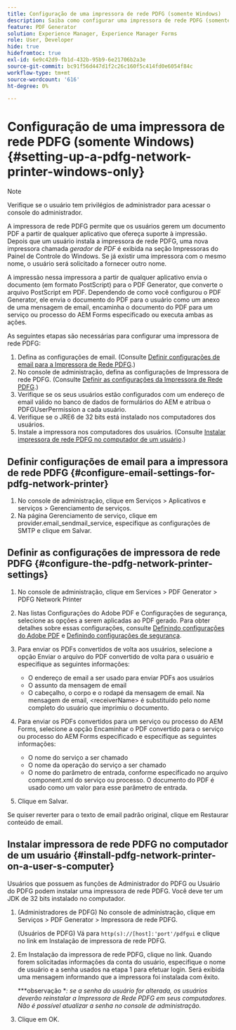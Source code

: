 ```yaml
---
title: Configuração de uma impressora de rede PDFG (somente Windows)
description: Saiba como configurar uma impressora de rede PDFG (somente Windows )
feature: PDF Generator
solution: Experience Manager, Experience Manager Forms
role: User, Developer
hide: true
hidefromtoc: true
exl-id: 6e9c42d9-fb1d-432b-95b9-6e21706b2a3e
source-git-commit: bc91f56d447d1f2c26c160f5c414fd0e6054f84c
workflow-type: tm+mt
source-wordcount: '616'
ht-degree: 0%

---
```


# Configuração de uma impressora de rede PDFG (somente Windows) {#setting-up-a-pdfg-network-printer-windows-only}

>[!NOTE]
> 
> Verifique se o usuário tem privilégios de administrador para acessar o console do administrador.

A impressora de rede PDFG permite que os usuários gerem um documento PDF a partir de qualquer aplicativo que ofereça suporte à impressão. Depois que um usuário instala a impressora de rede PDFG, uma nova impressora chamada *gerador de PDF* é exibida na seção Impressoras do Painel de Controle do Windows. Se já existir uma impressora com o mesmo nome, o usuário será solicitado a fornecer outro nome.

A impressão nessa impressora a partir de qualquer aplicativo envia o documento (em formato PostScript) para o PDF Generator, que converte o arquivo PostScript em PDF. Dependendo de como você configurou o PDF Generator, ele envia o documento do PDF para o usuário como um anexo de uma mensagem de email, encaminha o documento do PDF para um serviço ou processo do AEM Forms especificado ou executa ambas as ações.

As seguintes etapas são necessárias para configurar uma impressora de rede PDFG:

1. Defina as configurações de email. (Consulte [Definir configurações de email para a Impressora de Rede PDFG](setting-pdfg-network-printer-windows.md#configure-email-settings-for-pdfg-network-printer).)
1. No console de administração, defina as configurações de Impressora de rede PDFG. (Consulte [Definir as configurações da Impressora de Rede PDFG](setting-pdfg-network-printer-windows.md#configure-the-pdfg-network-printer-settings).)
1. Verifique se os seus usuários estão configurados com um endereço de email válido no banco de dados de formulários do AEM e atribua o PDFGUserPermission a cada usuário. <!-- Fix broken link See Setting up and organizing users -->
1. Verifique se o JRE6 de 32 bits está instalado nos computadores dos usuários.
1. Instale a impressora nos computadores dos usuários. (Consulte [Instalar impressora de rede PDFG no computador de um usuário](setting-pdfg-network-printer-windows.md#install-pdfg-network-printer-on-a-user-s-computer).)

## Definir configurações de email para a impressora de rede PDFG {#configure-email-settings-for-pdfg-network-printer}

1. No console de administração, clique em Serviços > Aplicativos e serviços > Gerenciamento de serviços.
1. Na página Gerenciamento de serviço, clique em provider.email_sendmail_service, especifique as configurações de SMTP e clique em Salvar.

## Definir as configurações de impressora de rede PDFG {#configure-the-pdfg-network-printer-settings}

1. No console de administração, clique em Services > PDF Generator > PDFG Network Printer
1. Nas listas Configurações do Adobe PDF e Configurações de segurança, selecione as opções a serem aplicadas ao PDF gerado. Para obter detalhes sobre essas configurações, consulte [Definindo configurações do Adobe PDF](/help/forms/using/admin-help/configuring-pdf-settings.md#configuring-adobe-pdf-settings) e [Definindo configurações de segurança](/help/forms/using/admin-help/configuring-security-settings.md#configuring-security-settings).
1. Para enviar os PDFs convertidos de volta aos usuários, selecione a opção Enviar o arquivo do PDF convertido de volta para o usuário e especifique as seguintes informações:

   * O endereço de email a ser usado para enviar PDFs aos usuários
   * O assunto da mensagem de email
   * O cabeçalho, o corpo e o rodapé da mensagem de email. Na mensagem de email, &lt;receiverName> é substituído pelo nome completo do usuário que imprimiu o documento.

1. Para enviar os PDFs convertidos para um serviço ou processo do AEM Forms, selecione a opção Encaminhar o PDF convertido para o serviço ou processo do AEM Forms especificado e especifique as seguintes informações:

   * O nome do serviço a ser chamado
   * O nome da operação do serviço a ser chamado
   * O nome do parâmetro de entrada, conforme especificado no arquivo component.xml do serviço ou processo. O documento do PDF é usado como um valor para esse parâmetro de entrada.

1. Clique em Salvar.

Se quiser reverter para o texto de email padrão original, clique em Restaurar conteúdo de email.

## Instalar impressora de rede PDFG no computador de um usuário {#install-pdfg-network-printer-on-a-user-s-computer}

Usuários que possuem as funções de Administrador do PDFG ou Usuário do PDFG podem instalar uma impressora de rede PDFG. Você deve ter um JDK de 32 bits instalado no computador.

1. (Administradores de PDFG) No console de administração, clique em Serviços > PDF Generator > Impressora de rede PDFG.

   (Usuários de PDFG) Vá para `http(s)://[host]:'port'/pdfgui` e clique no link em Instalação de impressora de rede PDFG.

1. Em Instalação da impressora de rede PDFG, clique no link. Quando forem solicitadas informações da conta do usuário, especifique o nome de usuário e a senha usados na etapa 1 para efetuar login. Será exibida uma mensagem informando que a impressora foi instalada com êxito.

   ***observação **: se a senha do usuário for alterada, os usuários deverão reinstalar a Impressora de Rede PDFG em seus computadores. Não é possível atualizar a senha no console de administração.*

1. Clique em OK.
